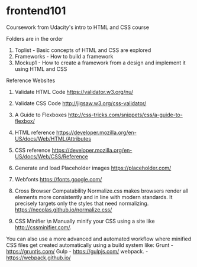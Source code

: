 # frontend101
Coursework from Udacity's intro to HTML and CSS course

Folders are in the order
1. Toplist - Basic concepts of HTML and CSS are explored
2. Frameworks - How to build a framework
3. Mockup1 - How to create a framework from a design and implement it
  using HTML and CSS
  
Reference Websites

1. Validate HTML Code
https://validator.w3.org/nu/

2. Validate CSS Code
http://jigsaw.w3.org/css-validator/

3. A Guide to Flexboxes
http://css-tricks.com/snippets/css/a-guide-to-flexbox/

4. HTML reference
https://developer.mozilla.org/en-US/docs/Web/HTML/Attributes

5. CSS reference
https://developer.mozilla.org/en-US/docs/Web/CSS/Reference

6. Generate and load Placeholder images
https://placeholder.com/

7. Webfonts
https://fonts.google.com/

8. Cross Browser Compatability
Normalize.css makes browsers render all elements more consistently and in line with modern standards. It precisely targets only the styles that need normalizing.
https://necolas.github.io/normalize.css/

9. CSS Minifier \n
Manually minify your CSS using a site like http://cssminifier.com/.

You can also use a more advanced and automated workflow where minified CSS files get created automatically using a build system like:
Grunt - https://gruntjs.com/
Gulp - https://gulpjs.com/
webpack. - https://webpack.github.io/
